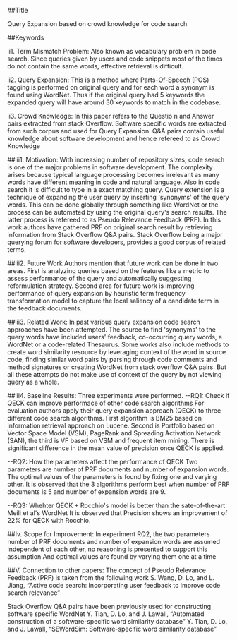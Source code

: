##Title
 
Query Expansion based on crowd knowledge for code search 


##Keywords

ii1. Term Mismatch Problem: Also known as vocabulary problem in code search. Since queries given by users and code snippets most of the times do not contain the same words, effective retrieval is difficult.

ii2. Query Expansion: This is a method where Parts-Of-Speech (POS) tagging is performed on original query and for each word a synonym is found using WordNet. Thus if the original query had 5 keywords the expanded query will have around 30 keywords to match in the codebase.

ii3. Crowd Knowledge: In this paper refers to the Questio
n and Answer pairs extracted from stack Overflow. Software specific words are extracted from such corpus and used for Query Expansion. Q&A pairs contain useful knowledge about software development and hence refereed to as Crowd Knowledge

##iii1. Motivation:
With increasing number of repository sizes, code search is one of the major problems in software development. The complexity arises because typical language processing becomes irrelevant as many words have different meaning in code and natural language. Also in code search it is difficult to type in a exact matching query. Query extension is a technique of expanding the user query by inserting 'synonyms' of the query words. This can be  done globally through something like WordNet or the process can be automated by using the original query's search results. The latter process is refereed to as Pseudo Relevance Feedback (PRF). In this work authors have gathered PRF on original search result by retrieving information from Stack Overflow Q&A pairs. Stack Overflow being a major querying forum for software developers, provides a good corpus of related terms.  


##iii2. Future Work
Authors mention that future work can be done in two areas. First is analyzing queries based on the features like a metric to assess performance of the query and automatically suggesting reformulation strategy. Second area for future work is improving performance of query expansion by heuristic term frequency transformation model to capture the local saliency of a candidate term in the feedback documents. 

##iii3. Related Work:
In past various query expansion code search approaches have been attempted. The source to find 'synonyms' to the query words have included users' feedback, co-occurring query words, a WordNet or  a code-related Thesaurus. Some works also include methods to create word similarity resource by leveraging context of the word in source code, finding similar word pairs by parsing through code comments and method signatures or creating  WordNet from stack overflow Q&A pairs. But all these attempts do not make use of context of the query by not viewing query as a whole. 

##iii4. Baseline Results:
Three experiments were performed.
--RQ1: Check if QECK can improve performace of other code search algorithms
For evaluation authors apply their query expansion approach (QECK) to three different code search algorithms. First algorithm is BM25 based on information retrieval approach on Lucene. Second is Portfolio based on Vector Space Model (VSM), PageRank and Spreading Activation Network (SAN), the third is VF based on VSM and frequent item mining. There is significant difference in the mean value of precision once QECK is applied.

--RQ2: How the parameters affect the performance of QECK
Two parameters are number of PRF documents and number of expansion words. The optimal values of the parameters is found by fixing one and varying other. It is observed that the 3 algorithms perform best when number of PRF documents is 5 and number of expansion words are 9.

--RQ3: Whehter QECK + Rocchio's model is better than the sate-of-the-art Meili et al's WordNet
It is observed that Precision shows an improvement of 22% for QECK with Rocchio.
  
##Iv. Scope for Improvement:
In experiment RQ2, the two parameters number of PRF documents and number of expansion words are assumed independent of each other, no reasoning is presented to support this assumption And optimal values are found by varying them one at a time

##V. Connection to other papers:
The concept of Pseudo Relevance Feedback (PRF) is taken from the following work
S. Wang, D. Lo, and L. Jiang, “Active code search: Incorporating user feedback to improve code search relevance”

Stack Overflow Q&A pairs have been previously used for constructing software specific WordNet
 Y. Tian, D. Lo, and J. Lawall, “Automated construction of a software-specific word similarity database”
Y. Tian, D. Lo, and J. Lawall, “SEWordSim: Software-specific word similarity database”